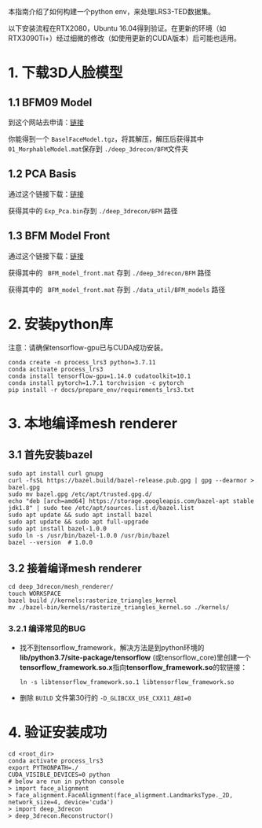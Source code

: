 本指南介绍了如何构建一个python env，来处理LRS3-TED数据集。

以下安装流程在RTX2080，Ubuntu 16.04得到验证。在更新的环境（如RTX3090Ti+）经过细微的修改（如使用更新的CUDA版本）后可能也适用。

# 1. 下载3D人脸模型

## 1.1  BFM09 Model

到这个网站去申请：[链接](https://faces.dmi.unibas.ch/bfm/)

你能得到一个 `BaselFaceModel.tgz`，将其解压，解压后获得其中 `01_MorphableModel.mat`保存到 `./deep_3drecon/BFM`文件夹

## 1.2 PCA Basis

通过这个链接下载：[链接](https://drive.google.com/drive/folders/1iTopSpZucEmjWiWZIErLYiMBlZYwzil2?usp=share_link)

获得其中的 `Exp_Pca.bin`存到 `./deep_3drecon/BFM` 路径

## 1.3 BFM Model Front

通过这个链接下载：[链接](https://drive.google.com/drive/folders/1YCxXKJFfo1w01PzayhnxWSZZK5k7spSH?usp=share_link)

获得其中的 ` BFM_model_front.mat` 存到 `./deep_3drecon/BFM` 路径

获得其中的 ` BFM_model_front.mat` 存到 `./data_util/BFM_models` 路径

# 2. 安装python库

注意：请确保tensorflow-gpu已与CUDA成功安装。

```
conda create -n process_lrs3 python=3.7.11
conda activate process_lrs3
conda install tensorflow-gpu=1.14.0 cudatoolkit=10.1
conda install pytorch=1.7.1 torchvision -c pytorch
pip install -r docs/prepare_env/requirements_lrs3.txt
```

# 3. 本地编译mesh renderer

## 3.1 首先安装bazel

```
sudo apt install curl gnupg
curl -fsSL https://bazel.build/bazel-release.pub.gpg | gpg --dearmor > bazel.gpg
sudo mv bazel.gpg /etc/apt/trusted.gpg.d/
echo "deb [arch=amd64] https://storage.googleapis.com/bazel-apt stable jdk1.8" | sudo tee /etc/apt/sources.list.d/bazel.list
sudo apt update && sudo apt install bazel
sudo apt update && sudo apt full-upgrade
sudo apt install bazel-1.0.0
sudo ln -s /usr/bin/bazel-1.0.0 /usr/bin/bazel
bazel --version  # 1.0.0

```

## 3.2 接着编译mesh renderer

```
cd deep_3drecon/mesh_renderer/
touch WORKSPACE
bazel build //kernels:rasterize_triangles_kernel 
mv ./bazel-bin/kernels/rasterize_triangles_kernel.so ./kernels/
```

### 3.2.1 编译常见的BUG

* 找不到tensorflow_framework，解决方法是到python环境的**lib/python3.7/site-package/tensorflow** (或tensorflow_core)里创建一个**tensorflow_framework.so.x**指向**tensorflow_framework.so**的软链接：

  ```
  ln -s libtensorflow_framework.so.1 libtensorflow_framework.so
  ```
* 删除 `BUILD` 文件第30行的  `-D_GLIBCXX_USE_CXX11_ABI=0`

# 4. 验证安装成功

```
cd <root_dir>
conda activate process_lrs3
export PYTHONPATH=./
CUDA_VISIBLE_DEVICES=0 python 
# below are run in python console
> import face_alignment
> face_alignment.FaceAlignment(face_alignment.LandmarksType._2D, network_size=4, device='cuda')
> import deep_3drecon
> deep_3drecon.Reconstructor()
```
